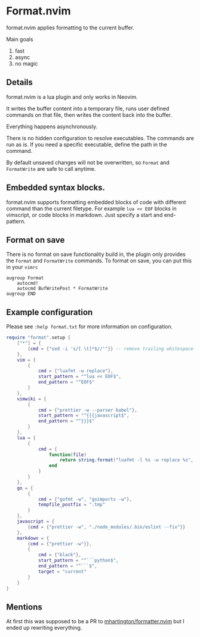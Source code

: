 # Format.nvim

format.nvim applies formatting to the current buffer.

Main goals

1. fast
2. async
3. no magic

## Details

format.nvim is a lua plugin and only works in Neovim.

It writes the buffer content into a temporary file, runs user defined commands
on that file, then writes the content back into the buffer.

Everything happens asynchronously.

There is no hidden configuration to resolve executables. The commands are run as
is. If you need a specific executable, define the path in the command.

By default unsaved changes will not be overwritten, so `Format` and `FormatWrite`
are safe to call anytime.

## Embedded syntax blocks.

format.nvim supports formatting embedded blocks of code with different
command than the current filetype. For example `lua << EOF` blocks in
vimscript, or code blocks in markdown.
Just specify a start and end-pattern.

## Format on save

There is no format on save functionality build in, the plugin only provides the
`Format` and `FormatWrite` commands.
To format on save, you can put this in your `vimrc`

```vimscript
augroup Format
    autocmd!
    autocmd BufWritePost * FormatWrite
augroup END
```

## Example configuration

Please see `:help format.txt` for more information on configuration.

````lua
require "format".setup {
    ["*"] = {
        {cmd = {"sed -i 's/[ \t]*$//'"}} -- remove trailing whitespace
    },
    vim = {
        {
            cmd = {"luafmt -w replace"},
            start_pattern = "^lua << EOF$",
            end_pattern = "^EOF$"
        }
    },
    vimwiki = {
        {
            cmd = {"prettier -w --parser babel"},
            start_pattern = "^{{{javascript$",
            end_pattern = "^}}}$"
        }
    },
    lua = {
        {
            cmd = {
                function(file)
                    return string.format("luafmt -l %s -w replace %s", vim.bo.textwidth, file)
                end
            }
        }
    },
    go = {
        {
            cmd = {"gofmt -w", "goimports -w"},
            tempfile_postfix = ".tmp"
        }
    },
    javascript = {
        {cmd = {"prettier -w", "./node_modules/.bin/eslint --fix"}}
    },
    markdown = {
        {cmd = {"prettier -w"}},
        {
            cmd = {"black"},
            start_pattern = "^```python$",
            end_pattern = "^```$",
            target = "current"
        }
    }
}
````

## Mentions

At first this was supposed to be a PR to [mhartington/formatter.nvim](https://github.com/mhartington/formatter.nvim)
but I ended up rewriting everything.
